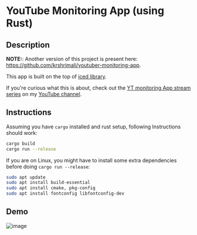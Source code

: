 # YouTube Monitoring App (using Rust)

## Description

**NOTE:**: Another version of this project is present here: https://github.com/krshrimali/youtuber-monitoring-app.

This app is built on the top of [iced library](https://github.com/iced-rs/iced).

If you're curious what this is about, check out the [YT monitoring App stream series](https://www.youtube.com/playlist?list=PLfjzHJeA53gS-RyxHcpNdf85Q4tR_ZJ6_) on my [YouTube channel](https://youtube.com/c/kushashwaraviShrimali).

## Instructions

Assuming you have `cargo` installed and rust setup, following Instructions should work:

```bash
cargo build
cargo run --release
```

If you are on Linux, you might have to install some extra dependencies before doing `cargo run --release`:

```bash
sudo apt update
sudo apt install build-essential
sudo apt install cmake, pkg-config
sudo apt install fontconfig libfontconfig-dev
```

## Demo

![image](https://user-images.githubusercontent.com/19997320/206906945-a6df5f53-8db7-4680-9e19-5f7cccea7736.png)
